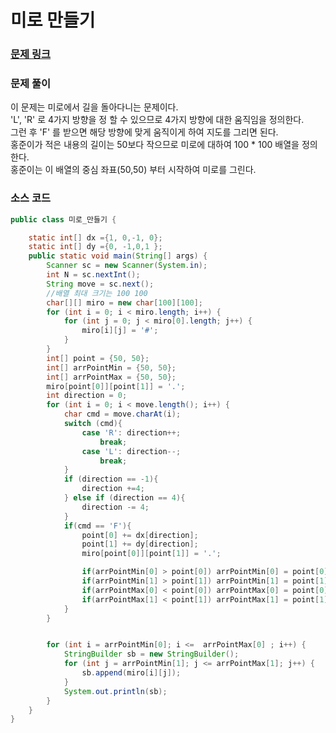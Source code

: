 # 미로 만들기

### [문제 링크](https://www.acmicpc.net/problem/1347)

### 문제 풀이
이 문제는 미로에서 길을 돌아다니는 문제이다. </br>
'L', 'R' 로 4가지 방향을 정 할 수 있으므로 4가지 방향에 대한 움직임을 정의한다. </br>
그런 후 'F' 를 받으면 해당 방향에 맞게 움직이게 하여 지도를 그리면 된다. </br>
홍준이가 적은 내용의 길이는 50보다 작으므로 미로에 대하여 100 * 100 배열을 정의한다.</br>
홍준이는 이 배열의 중심 좌표(50,50) 부터 시작하여 미로를 그린다.  </br>

### 소스 코드
```java
public class 미로_만들기 {

    static int[] dx ={1, 0,-1, 0};
    static int[] dy ={0, -1,0,1 };
    public static void main(String[] args) {
        Scanner sc = new Scanner(System.in);
        int N = sc.nextInt();
        String move = sc.next();
        //배열 최대 크기는 100 100
        char[][] miro = new char[100][100];
        for (int i = 0; i < miro.length; i++) {
            for (int j = 0; j < miro[0].length; j++) {
                miro[i][j] = '#';
            }
        }
        int[] point = {50, 50};
        int[] arrPointMin = {50, 50};
        int[] arrPointMax = {50, 50};
        miro[point[0]][point[1]] = '.';
        int direction = 0;
        for (int i = 0; i < move.length(); i++) {
            char cmd = move.charAt(i);
            switch (cmd){
                case 'R': direction++;
                    break;
                case 'L': direction--;
                    break;
            }
            if (direction == -1){
                direction +=4;
            } else if (direction == 4){
                direction -= 4;
            }
            if(cmd == 'F'){
                point[0] += dx[direction];
                point[1] += dy[direction];
                miro[point[0]][point[1]] = '.';

                if(arrPointMin[0] > point[0]) arrPointMin[0] = point[0];
                if(arrPointMin[1] > point[1]) arrPointMin[1] = point[1];
                if(arrPointMax[0] < point[0]) arrPointMax[0] = point[0];
                if(arrPointMax[1] < point[1]) arrPointMax[1] = point[1];
            }
        }


        for (int i = arrPointMin[0]; i <=  arrPointMax[0] ; i++) {
            StringBuilder sb = new StringBuilder();
            for (int j = arrPointMin[1]; j <= arrPointMax[1]; j++) {
                sb.append(miro[i][j]);
            }
            System.out.println(sb);
        }
    }
}

```